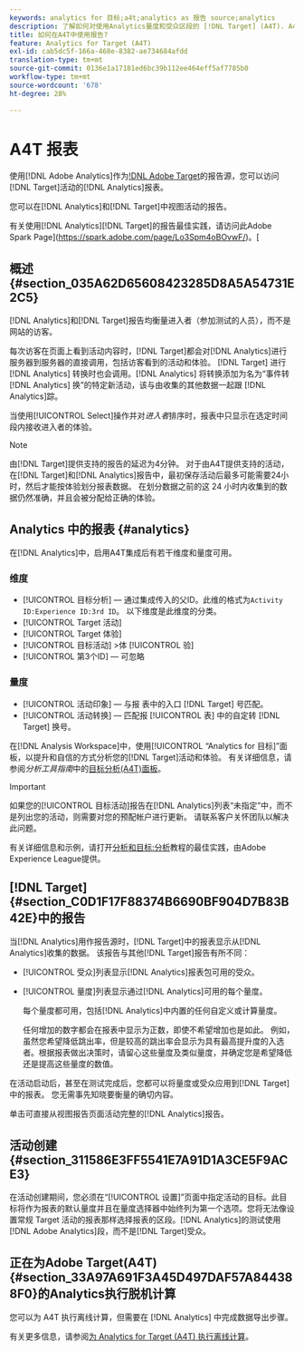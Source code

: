 ```yaml
---
keywords: analytics for 目标;a4t;analytics as 报告 source;analytics
description: 了解如何对使用Analytics量度和受众区段的 [!DNL Target] (A4T). A4T provides access to Analytics reports for [!DNL Target] 活动使用Analytics。
title: 如何在A4T中使用报告?
feature: Analytics for Target (A4T)
exl-id: cab5dc5f-166a-468e-8382-ae734684afdd
translation-type: tm+mt
source-git-commit: 0136e1a17181ed6bc39b112ee464eff5af7785b0
workflow-type: tm+mt
source-wordcount: '678'
ht-degree: 28%

---
```


# A4T 报表

使用[!DNL Adobe Analytics]作为[!DNL Adobe Target](A4T)的报告源，您可以访问[!DNL Target]活动的[!DNL Analytics]报表。

您可以在[!DNL Analytics]和[!DNL Target]中视图活动的报告。

有关使用[!DNL Analytics][!DNL Target]的报告最佳实践，请访问此Adobe Spark Page](https://spark.adobe.com/page/Lo3Spm4oBOvwF/)。[

## 概述 {#section_035A62D65608423285D8A5A54731E2C5}

[!DNL Analytics]和[!DNL Target]报告均衡量进入者（参加测试的人员），而不是网站的访客。

每次访客在页面上看到活动内容时，[!DNL Target]都会对[!DNL Analytics]进行服务器到服务器的直接调用，包括访客看到的活动和体验。 [!DNL Target] 进行 [!DNL Analytics] 转换时也会调用。[!DNL Analytics] 将转换添加为名为“事件转 [!DNL Analytics] 换”的特定新活动，该与由收集的其他数据一起跟 [!DNL Analytics]踪。

当使用[!UICONTROL Select]操作并对&#x200B;*进入者*&#x200B;排序时，报表中只显示在选定时间段内接收进入者的体验。

>[!NOTE]
>
>由[!DNL Target]提供支持的报告的延迟为4分钟。 对于由A4T提供支持的活动，在[!DNL Target]和[!DNL Analytics]报告中，最初保存活动后最多可能需要24小时，然后才能按体验划分报表数据。 在划分数据之前的这 24 小时内收集到的数据仍然准确，并且会被分配给正确的体验。

## Analytics 中的报表 {#analytics}

在[!DNL Analytics]中，启用A4T集成后有若干维度和量度可用。

### 维度

* [!UICONTROL 目标分析]  — 通过集成传入的父ID。此维的格式为`Activity ID:Experience ID:3rd ID`。 以下维度是此维度的分类。
* [!UICONTROL Target 活动]
* [!UICONTROL Target 体验]
* [!UICONTROL 目标活动] >体 [!UICONTROL 验]
* [!UICONTROL 第3个ID]  — 可忽略

### 量度

* [!UICONTROL 活动印象]  — 与报  表中的入口 [!DNL Target] 号匹配。
* [!UICONTROL 活动转换]  — 匹配报 [!UICONTROL 表] 中的自定转 [!DNL Target] 换号。

在[!DNL Analysis Workspace]中，使用[!UICONTROL “Analytics for 目标]”面板，以提升和自信的方式分析您的[!DNL Target]活动和体验。 有关详细信息，请参阅&#x200B;*分析工具指南*&#x200B;中的[目标分析(A4T)面板](https://experienceleague.adobe.com/docs/analytics/analyze/analysis-workspace/panels/a4t-panel.html)。

>[!IMPORTANT]
>
>如果您的[!UICONTROL 目标活动]报告在[!DNL Analytics]列表“未指定”中，而不是列出您的活动，则需要对您的预配帐户进行更新。 请联系客户关怀团队以解决此问题。

有关详细信息和示例，请打开[分析和目标:分析](https://spark.adobe.com/page/Lo3Spm4oBOvwF/)教程的最佳实践，由Adobe Experience League提供。

## [!DNL Target] {#section_C0D1F17F88374B6690BF904D7B83B42E}中的报告

当[!DNL Analytics]用作报告源时，[!DNL Target]中的报表显示从[!DNL Analytics]收集的数据。 该报告与其他[!DNL Target]报告有所不同：

* [!UICONTROL 受众]列表显示[!DNL Analytics]报表包可用的受众。
* [!UICONTROL 量度]列表显示通过[!DNL Analytics]可用的每个量度。

   每个量度都可用，包括[!DNL Analytics]中内置的任何自定义或计算量度。

   任何增加的数字都会在报表中显示为正数，即使不希望增加也是如此。 例如，虽然您希望降低跳出率，但是较高的跳出率会显示为具有最高提升度的入选者。根据报表做出决策时，请留心这些量度及类似量度，并确定您是希望降低还是提高这些量度的数值。

在活动启动后，甚至在测试完成后，您都可以将量度或受众应用到[!DNL Target]中的报表。 您无需事先知晓要衡量的确切内容。

单击可直接从视图报告页面活动完整的[!DNL Analytics]报告。

## 活动创建 {#section_311586E3FF5541E7A91D1A3CE5F9ACE3}

在活动创建期间，您必须在“[!UICONTROL 设置]”页面中指定活动的目标。此目标将作为报表的默认量度并且在量度选择器中始终列为第一个选项。您将无法像设置常规 Target 活动的报表那样选择报表的区段。[!DNL Analytics]的测试使用[!DNL Adobe Analytics]段，而不是[!DNL Target]受众。

## 正在为Adobe Target(A4T){#section_33A97A691F3A45D497DAF57A844388F0}的Analytics执行脱机计算

您可以为 A4T 执行离线计算，但需要在 [!DNL Analytics] 中完成数据导出步骤。

有关更多信息，请参阅[为 Analytics for Target (A4T) 执行离线计算](/help/c-reports/conversion-rate.md#concept_0D0002A1EBDF420E9C50E2A46F36629B)。
